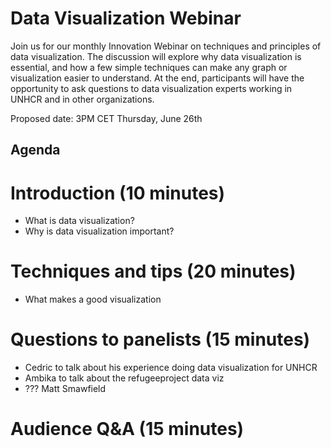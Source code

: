 Data Visualization Webinar
===============

Join us for our monthly Innovation Webinar on techniques and principles of data visualization. The discussion will explore why data visualization is essential, and how a few simple techniques can make any graph or visualization easier to understand. At the end, participants will have the opportunity to ask questions to data visualization experts working in UNHCR and in other organizations. 

Proposed date: 3PM CET Thursday, June 26th

Agenda
------

# Introduction (10 minutes)
* What is data visualization?
* Why is data visualization important?

# Techniques and tips (20 minutes)
* What makes a good visualization

# Questions to panelists (15 minutes)
* Cedric to talk about his experience doing data visualization for UNHCR
* Ambika to talk about the refugeeproject data viz
* ??? Matt Smawfield

# Audience Q&A (15 minutes)

